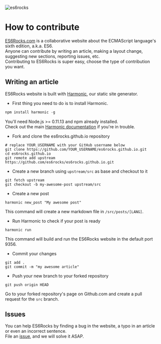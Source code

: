 ![es6rocks](https://raw.githubusercontent.com/es6rocks/es6rocks.github.io/master/images/es6rocks.png)

# How to contribute
[ES6Rocks.com](http://es6rocks.com/) is a collaborative website about the ECMAScript language's sixth edition, a.k.a. ES6.  
Anyone can contribute by writing an article, making a layout change, suggesting new sections, reporting issues, etc.  
Contributing to ES6Rocks is super easy, choose the type of contribution you want.  

## Writing an article
ES6Rocks website is built with [Harmonic](https://github.com/es6rocks/harmonic/), our static site generator.
- First thing you need to do is to install Harmonic.
```javascript
npm install harmonic -g
```
You'll need Node.js >= 0.11.13 and npm already installed.  
Check out the main [Harmonic documentation](https://github.com/es6rocks/harmonic/) if you're in trouble.  

- Fork and clone the es6rocks.github.io repository
```shell
# replace YOUR_USERNAME with your GitHub username below
git clone https://github.com/YOUR_USERNAME/es6rocks.github.io.git
cd es6rocks.github.io
git remote add upstream https://github.com/es6rocks/es6rocks.github.io.git
```

- Create a new branch using `upstream/src` as base and checkout to it
```shell
git fetch upstream
git checkout -b my-awesome-post upstream/src
```

- Create a new post
```shell
harmonic new_post "My awesome post"
```
This command will create a new markdown file in `/src/posts/[LANG]`.  

- Run Harmonic to check if your post is ready
```shell
harmonic run
```
This command will build and run the ES6Rocks website in the default port 9356.

- Commit your changes
```shell
git add .
git commit -m "my awesome article"
```

- Push your new branch to your forked repository
```shell
git push origin HEAD
```
Go to your forked repository's page on Github.com and create a pull request for the `src` branch.

## Issues
You can help ES6Rocks by finding a bug in the website, a typo in an article or even an incorrect sentence.  
File an [issue](https://github.com/es6rocks/es6rocks.github.io/issues), and we will solve it ASAP.
